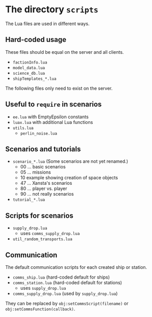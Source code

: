 # The directory `scripts`

The Lua files are used in different ways.

## Hard-coded usage

These files should be equal on the server and all clients.

- `factionInfo.lua`
- `model_data.lua`
- `science_db.lua`
- `shipTemplates_*.lua`

The following files only need to exist on the server.

## Useful to `require` in scenarios

- `ee.lua` with EmptyEpsilon constants
- `luax.lua` with additional Lua functions
- `utils.lua`
  - `perlin_noise.lua`

## Scenarios and tutorials

- `scenario_*.lua` (Some scenarios are not yet renamed.)
  - 00 ... basic scenarios
  - 05 ... missions
  - 10 example showing creation of space objects
  - 47 ... Xansta's scenarios
  - 80 ... player vs. player
  - 90 ... not really scenarios
- `tutorial_*.lua`

## Scripts for scenarios

- `supply_drop.lua`
  - uses `comms_supply_drop.lua`
- `util_random_transports.lua`

## Communication

The default communication scripts for each created ship or station.

- `comms_ship.lua` (hard-coded default for ships)
- `comms_station.lua` (hard-coded default for stations)
  - uses `supply_drop.lua`
- `comms_supply_drop.lua` (used by `supply_drop.lua`)

They can be replaced by `obj:setCommsScript(filename)` or `obj:setCommsFunction(callback)`.